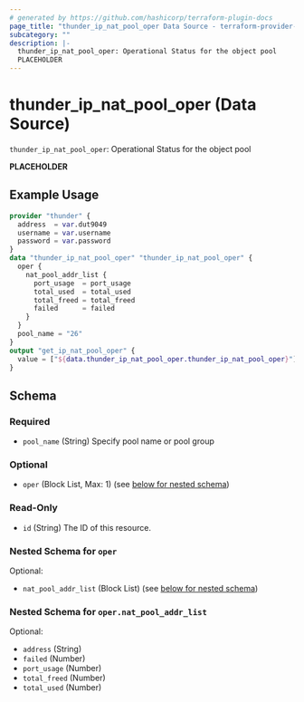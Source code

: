 ```yaml
---
# generated by https://github.com/hashicorp/terraform-plugin-docs
page_title: "thunder_ip_nat_pool_oper Data Source - terraform-provider-thunder"
subcategory: ""
description: |-
  thunder_ip_nat_pool_oper: Operational Status for the object pool
  PLACEHOLDER
---
```


# thunder_ip_nat_pool_oper (Data Source)

`thunder_ip_nat_pool_oper`: Operational Status for the object pool

__PLACEHOLDER__

## Example Usage

```terraform
provider "thunder" {
  address  = var.dut9049
  username = var.username
  password = var.password
}
data "thunder_ip_nat_pool_oper" "thunder_ip_nat_pool_oper" {
  oper {
    nat_pool_addr_list {
      port_usage  = port_usage
      total_used  = total_used
      total_freed = total_freed
      failed      = failed
    }
  }
  pool_name = "26"
}
output "get_ip_nat_pool_oper" {
  value = ["${data.thunder_ip_nat_pool_oper.thunder_ip_nat_pool_oper}"]
}
```

<!-- schema generated by tfplugindocs -->
## Schema

### Required

- `pool_name` (String) Specify pool name or pool group

### Optional

- `oper` (Block List, Max: 1) (see [below for nested schema](#nestedblock--oper))

### Read-Only

- `id` (String) The ID of this resource.

<a id="nestedblock--oper"></a>
### Nested Schema for `oper`

Optional:

- `nat_pool_addr_list` (Block List) (see [below for nested schema](#nestedblock--oper--nat_pool_addr_list))

<a id="nestedblock--oper--nat_pool_addr_list"></a>
### Nested Schema for `oper.nat_pool_addr_list`

Optional:

- `address` (String)
- `failed` (Number)
- `port_usage` (Number)
- `total_freed` (Number)
- `total_used` (Number)


